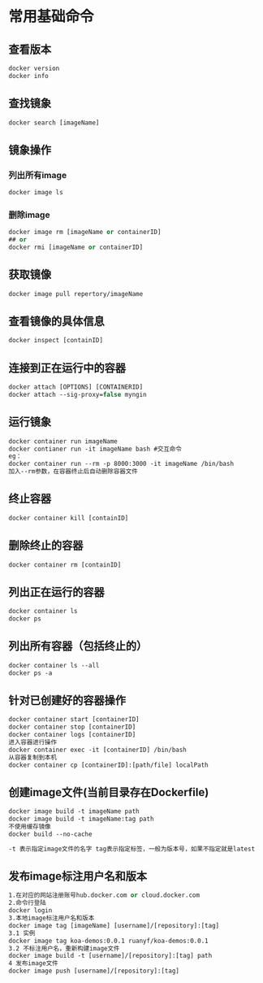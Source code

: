 <!--
 * @Description: 
 * @Author: Moqi
 * @Date: 2019-07-24 06:42:24
 * @Email: str@li.cm
 * @Github: https://github.com/strugglerx
 * @LastEditors: Moqi
 * @LastEditTime: 2019-07-24 07:35:35
 -->
# 常用基础命令


## 查看版本
``` vb
docker version
docker info
```

## 查找镜象
``` vb
docker search [imageName]
```
## 镜象操作
### 列出所有image
```vb
docker image ls
```
### 删除image
```vb
docker image rm [imageName or containerID]
## or
docker rmi [imageName or containerID]
```
## 获取镜像
```vb
docker image pull repertory/imageName
```
## 查看镜像的具体信息
```vb
docker inspect [containID]
```
## 连接到正在运行中的容器
```vb
docker attach [OPTIONS] [CONTAINERID]
docker attach --sig-proxy=false myngin
```
## 运行镜象
```vb
docker container run imageName
docker contianer run -it imageName bash #交互命令
eg：
docker container run --rm -p 8000:3000 -it imageName /bin/bash
加入--rm参数，在容器终止后自动删除容器文件
```
## 终止容器
```vb
docker container kill [containID]
```
## 删除终止的容器
```vb
docker container rm [containID]
```
## 列出正在运行的容器
```vb
docker container ls
docker ps 
```
## 列出所有容器（包括终止的）
```vb
docker container ls --all
docker ps -a
```
## 针对已创建好的容器操作
```vb
docker container start [containerID]
docker container stop [containerID]
docker container logs [containerID]
进入容器进行操作
docker container exec -it [containerID] /bin/bash
从容器复制到本机
docker container cp [containerID]:[path/file] localPath
```
## 创建image文件(当前目录存在Dockerfile)
```vb
docker image build -t imageName path
docker image build -t imageName:tag path
不使用缓存镜像
docker build --no-cache 

-t 表示指定image文件的名字 tag表示指定标签，一般为版本号，如果不指定就是latest
```
## 发布image标注用户名和版本
```vb
1.在对应的网站注册账号hub.docker.com or cloud.docker.com 
2.命令行登陆
docker login
3.本地image标注用户名和版本
docker image tag [imageName] [username]/[repository]:[tag]
3.1 实例
docker image tag koa-demos:0.0.1 ruanyf/koa-demos:0.0.1
3.2 不标注用户名，重新构建image文件
docker image build -t [username]/[repository]:[tag] path
4 发布image文件
docker image push [username]/[repository]:[tag]

```




